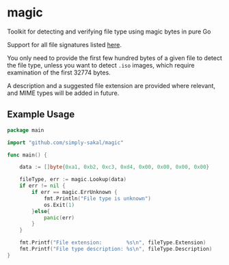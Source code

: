 # magic

Toolkit for detecting and verifying file type using magic bytes in pure Go

Support for all file signatures listed [here](https://en.wikipedia.org/wiki/List_of_file_signatures).

You only need to provide the first few hundred bytes of a given file to detect the file type, unless you want to detect `.iso` images, which require examination of the first 32774 bytes.

A description and a suggested file extension are provided where relevant, and MIME types will be added in future.

## Example Usage

```go
package main

import "github.com/simply-sakal/magic"

func main() {

    data := []byte{0xa1, 0xb2, 0xc3, 0xd4, 0x00, 0x00, 0x00, 0x00}

    fileType, err := magic.Lookup(data)
    if err != nil {
        if err == magic.ErrUnknown {
            fmt.Println("File type is unknown")
            os.Exit(1)
        }else{
            panic(err)
        }
    }

    fmt.Printf("File extension:        %s\n", fileType.Extension)
    fmt.Printf("File type description: %s\n", fileType.Description)
}
```

